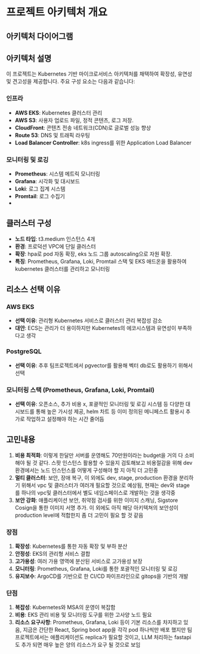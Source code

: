 # 프로젝트 아키텍처 개요

## 아키텍처 다이어그램


## 아키텍처 설명

이 프로젝트는 Kubernetes 기반 마이크로서비스 아키텍처를 채택하여 확장성, 유연성 및 견고성을 제공합니다. 주요 구성 요소는 다음과 같습니다:

### 인프라
- **AWS EKS**: Kubernetes 클러스터 관리
- **AWS S3**: 사용자 업로드 파일, 정적 콘텐츠, 로그 저장.
- **CloudFront**: 콘텐츠 전송 네트워크(CDN)로 글로벌 성능 향상
- **Route 53**: DNS 및 트래픽 라우팅
- **Load Balancer Controller**: k8s ingress를 위한 Application Load Balancer

### 모니터링 및 로깅
- **Prometheus**: 시스템 메트릭 모니터링
- **Grafana**: 시각화 및 대시보드
- **Loki**: 로그 집계 시스템
- **Promtail**: 로그 수집기
- 
## 클러스터 구성
- **노드 타입**: t3.medium 인스턴스 4개 
- **환경**: 프로덕션 VPC에 단일 클러스터
- **확장**: hpa로 pod 자동 확장, eks 노드 그룹 autoscaling으로 자원 확장.
- **특징**: Prometheus, Grafana, Loki, Promtail 스택 및 EKS 애드온을 활용하여 kubernetes 클러스터를 관리하고 모니터링

## 리소스 선택 이유

### AWS EKS
- **선택 이유**: 관리형 Kubernetes 서비스로 클러스터 관리 복잡성 감소
- **대안**: ECS는 관리가 더 용이하지만 Kubernetes의 에코시스템과 유연성이 부족하다고 생각

### PostgreSQL
- **선택 이유**: 추후 팀프로젝트에서 pgvector를 활용해 벡터 db로도 활용하기 위해서 선택

### 모니터링 스택 (Prometheus, Grafana, Loki, Promtail)
- **선택 이유**: 오픈소스, 추가 비용 x, 포괄적인 모니터링 및 로깅 시스템 등 다양한 대시보드를 통해 높은 가시성 제공, helm 차트 등 이미 정의된 메니페스트 활용시 추가로 작업하고 설정해야 하는 시간 줄어듬

## 고민내용

1. **비용 최적화**: 이렇게 한달만 서버를 운영해도 70만원이라는 budget을 거의 다 소비해야 될 것 같다. 스팟 인스턴스 활용할 수 있을지 검토해보고 비용절감을 위해 dev 환경에서는 노드 인스턴스를 어떻게 구성해야 할 지 아직 더 고민중
2. **멀티 클러스터**: 보안, 장애 복구, 이 외에도 dev, stage, production 환경을 분리하기 위해서 vpc 및 클러스터가 여러개 필요할 것으로 예상됨, 현재는 dev와 stage를 하나의 vpc및 클러스터에서 별도 네임스페이스로 개발하는 것을 생각중
3. **보안 강화**: 애플리케이션 보안, 취약점 검사를 위한 이미지 스캐닝, Sigstore Cosign을 통한 이미지 서명 추가. 이 외에도 아직 해당 아키텍쳐의 보안성이 production level에 적합한지 좀 더 고민이 필요 할 것 같음


### 장점

1. **확장성**: Kubernetes를 통한 자동 확장 및 부하 분산
2. **안정성**: EKS의 관리형 서비스 결합
3. **고가용성**: 여러 가용 영역에 분산된 서비스로 고가용성 보장
4. **모니터링**: Prometheus, Grafana, Loki를 통한 포괄적인 모니터링 및 로깅
5. **유지보수**: ArgoCD를 기반으로 한 CI/CD 파이프라인으로 gitops을 기반의 개발

### 단점

1. **복잡성**: Kubernetes와 MSA의 운영이 복잡함
2. **비용**: EKS 관리 비용 및 모니터링 도구를 위한 고사양 노드 필요
3. **리소스 요구사항**: Prometheus, Grafana, Loki 등이 기본 리소스를 차지하고 있음, 지금은 간단한 React, Spring boot app을 각각 pod 하나씩만 배포 했지만 팀 프로젝트에서는 애플리케이션도 replica가 필요할 것이고, LLM 처리하는 fastapi도 추가 되면 매우 높은 양의 리소스가 요구 될 것으로 보임

